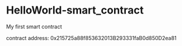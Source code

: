 # HelloWorld-smart_contract
My first smart contract

contract address: 0x215725a88f853632013B293331faB0d850D2ea81
